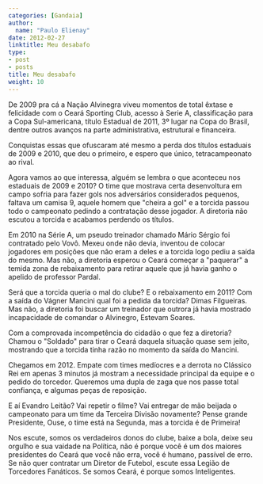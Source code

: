 ```yaml
---
categories: [Gandaia]
author:
  name: "Paulo Elienay"
date: 2012-02-27
linktitle: Meu desabafo
type:
- post
- posts
title: Meu desabafo
weight: 10
---
```

De 2009 pra cá a Nação Alvinegra viveu momentos de total êxtase e felicidade com o Ceará Sporting Club, acesso à Serie A, classificação para a Copa Sul-americana, título Estadual de 2011, 3º lugar na Copa do Brasil, dentre outros avanços na parte administrativa, estrutural e financeira. 

Conquistas essas que ofuscaram até mesmo a perda dos títulos estaduais de 2009 e 2010, que deu o primeiro, e espero que único, tetracampeonato ao rival. 

Agora vamos ao que interessa, alguém se lembra o que aconteceu nos estaduais de 2009 e 2010? O time que mostrava certa desenvoltura em campo sofria para fazer gols nos adversários considerados pequenos, faltava um camisa 9, aquele homem que "cheira a gol" e a torcida passou todo o campeonato pedindo a contratação desse jogador. A diretoria não escutou a torcida e acabamos perdendo os títulos. 

Em 2010 na Série A, um pseudo treinador chamado Mário Sérgio foi contratado pelo Vovô. Mexeu onde não devia, inventou de colocar jogadores em posições que não eram a deles e a torcida logo pediu a saída do mesmo. Mas não, a diretoria esperou o Ceará começar a "paquerar" a temida zona de rebaixamento para retirar aquele que já havia ganho o apelido de professor Pardal. 

Será que a torcida queria o mal do clube? E o rebaixamento em 2011? Com a saída do Vágner Mancini qual foi a pedida da torcida? Dimas Filgueiras. Mas não, a diretoria foi buscar um treinador que outrora já havia mostrado incapacidade de comandar o Alvinegro, Estevam Soares. 

Com a comprovada incompetência do cidadão o que fez a diretoria? Chamou o "Soldado" para tirar o Ceará daquela situação quase sem jeito, mostrando que a torcida tinha razão no momento da saída do Mancini. 

Chegamos em 2012. Empate com times medíocres e a derrota no Clássico Rei em apenas 3 minutos já mostram a necessidade principal da equipe e o pedido do torcedor. Queremos uma dupla de zaga que nos passe total confiança, e algumas peças de reposição. 

E aí Evandro Leitão? Vai repetir o filme? Vai entregar de mão beijada o campeonato para um time da Terceira Divisão novamente? Pense grande Presidente, Ouse, o time está na Segunda, mas a torcida é de Primeira! 

Nos escute, somos os verdadeiros donos do clube, baixe a bola, deixe seu orgulho e sua vaidade na Política, não é porque você é um dos maiores presidentes do Ceará que você não erra, você é humano, passível de erro. Se não quer contratar um Diretor de Futebol, escute essa Legião de Torcedores Fanáticos. Se somos Ceará, é porque somos Inteligentes.
